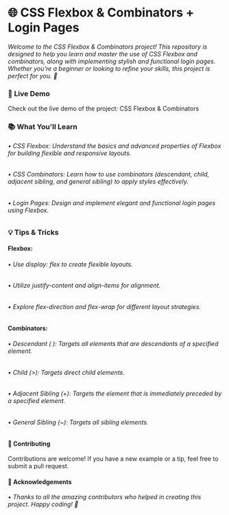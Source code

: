 # 🌐 CSS Flexbox & Combinators + Login Pages
<i> Welcome to the CSS Flexbox & Combinators project! This repository is designed to help you learn and master the use of CSS Flexbox and combinators, along with implementing stylish and functional login pages. Whether you're a beginner or looking to refine your skills, this project is perfect for you. 🚀</i>


### 🚀 Live Demo
Check out the live demo of the project: CSS Flexbox & Combinators

### 📚 What You'll Learn
###### • <i> CSS Flexbox: Understand the basics and advanced properties of Flexbox for building flexible and responsive layouts. </i>
###### • <i> CSS Combinators: Learn how to use combinators (descendant, child, adjacent sibling, and general sibling) to apply styles effectively. </i>
###### • <i> Login Pages: Design and implement elegant and functional login pages using Flexbox. </i>

### 💡 Tips & Tricks
#### Flexbox: 
###### • <i> Use display: flex to create flexible layouts. </i>
###### • <i> Utilize justify-content and align-items for alignment. </i>
###### • <i> Explore flex-direction and flex-wrap for different layout strategies. </i>

#### Combinators:
###### •  Descendant ( ): Targets all elements that are descendants of a specified element.
###### •  Child (>): Targets direct child elements.
###### •  Adjacent Sibling (+): Targets the element that is immediately preceded by a specified element.
###### •  General Sibling (~): Targets all sibling elements.

#### 🤝 Contributing
 Contributions are welcome! If you have a new example or a tip, feel free to submit a pull request.

#### 🌟 Acknowledgements
 • <i> Thanks to all the amazing contributors who helped in creating this project. Happy coding! 🎉 </i>
